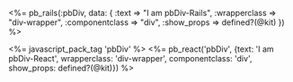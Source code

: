 <%= pb_rails(:pbDiv, data: { :text => "I am pbDiv-Rails", :wrapperclass => "div-wrapper", :componentclass => "div", :show_props => defined?(@kit) }) %>


<%= javascript_pack_tag 'pbDiv' %>
<%= pb_react('pbDiv', {text: 'I am pbDiv-React', wrapperclass: 'div-wrapper', componentclass: 'div', show_props: defined?(@kit)}) %>
